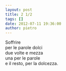 ```yaml
---
layout: post
title: 2 1/2
tags: []
date: 2012-07-11 19:36:00
author: pietro
---
```

Soffrire<br/>per le parole dolci<br/>due volte e mezza<br/>una per le parole<br/>e il resto, per la dolcezza.
